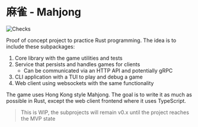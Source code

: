 # 麻雀 - Mahjong

![Checks](https://github.com/igncp/mahjong/actions/workflows/checks.yml/badge.svg)

Proof of concept project to practice Rust programming. The idea is to include
these subpackages:

1. Core library with the game utilities and tests
1. Service that persists and handles games for clients
    - Can be communicated via an HTTP API and potentially gRPC
1. CLI application with a TUI to play and debug a game
1. Web client using websockets with the same functionality

The game uses Hong Kong style Mahjong. The goal is to write it as much as
possible in Rust, except the web client frontend where it uses TypeScript.

> This is WIP, the subprojects will remain v0.x until the project reaches the MVP state
